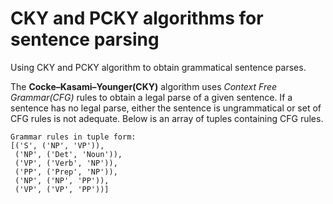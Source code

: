 # CKY and PCKY algorithms for sentence parsing
Using CKY and PCKY algorithm to obtain grammatical sentence parses.

The **Cocke–Kasami–Younger(CKY)** algorithm uses *Context Free Grammar(CFG)* rules to obtain a legal parse of a given sentence.
If a sentence has no legal parse, either the sentence is ungrammatical or set of CFG rules is not adequate. Below is an array
of tuples containing CFG rules.
```
Grammar rules in tuple form:
[('S', ('NP', 'VP')),
 ('NP', ('Det', 'Noun')),
 ('VP', ('Verb', 'NP')),
 ('PP', ('Prep', 'NP')),
 ('NP', ('NP', 'PP')),
 ('VP', ('VP', 'PP'))]
 
 ```
 
